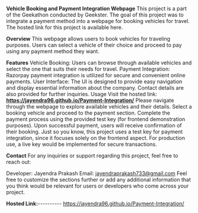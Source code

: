 **Vehicle Booking and Payment Integration Webpage**
This project is a part of the Geekathon conducted by Geekster. The goal of this project was to integrate a payment method into a webpage for booking vehicles for travel. The hosted link for this project is available here.

**Overview**
This webpage allows users to book vehicles for traveling purposes. Users can select a vehicle of their choice and proceed to pay using any payment method they want.

**Features**
Vehicle Booking: Users can browse through available vehicles and select the one that suits their needs for travel.
Payment Integration: Razorpay payment integration is utilized for secure and convenient online payments.
User Interface: The UI is designed to provide easy navigation and display essential information about the company. Contact details are also provided for further inquiries.
Usage
Visit the hosted link: **https://jayendra96.github.io/Payment-Integration/**
Please navigate through the webpage to explore available vehicles and their details.
Select a booking vehicle and proceed to the payment section.
Complete the payment process using the provided test key (for frontend demonstration purposes).
Upon successful payment, users will receive confirmation of their booking.
Just so you know, this project uses a test key for payment integration, since it focuses solely on the frontend aspect. For production use, a live key would be implemented for secure transactions.

**Contact**
For any inquiries or support regarding this project, feel free to reach out:

Developer: Jayendra Prakash
Email: jayendraprakash733@gmail.com
Feel free to customize the sections further or add any additional information that you think would be relevant for users or developers who come across your project.


**Hosted Link:**---------- https://jayendra96.github.io/Payment-Integration/
